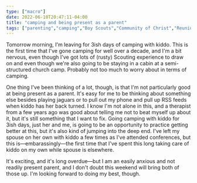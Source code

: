 ```yaml
---
type: ["macro"]
date: 2022-06-10T20:47:11-04:00
title: "camping and being present as a parent"
tags: ["parenting","camping","Boy Scouts","Community of Christ","Reunion","therapy","mental health"]
---
```

Tomorrow morning, I'm leaving for 3ish days of camping with kiddo. This is the first time that I've gone camping for well over a decade, and I'm a bit nervous, even though I've got lots of (rusty) Scouting experience to draw on and even though we're also going to be staying in a cabin at a semi-structured church camp. Probably not too much to worry about in terms of camping.

One thing I've been thinking of a lot, though, is that I'm not particularly good at being present as a parent. It's easy for me to be thinking about something else besides playing jaguars or to pull out my phone and pull up RSS feeds when kiddo has her back turned. I know I'm not alone in this, and a therapist from a few years ago was good about telling me not to beat myself up about it, but it's still something that I want to fix. Going camping with kiddo for 3ish days, just her and me, is going to be an opportunity to practice getting better at this, but it's also kind of jumping into the deep end. I've left my spouse on her own with kiddo a few times as I've attended conferences, but this is—embarassingly—the first time that I've spent this long taking care of kiddo on my own while spouse is elsewhere. 

It's exciting, and it's long overdue—but I am an easily anxious and not readily present parent, and I don't doubt this weekend will bring both of those up. I'm looking forward to doing my best, though.

